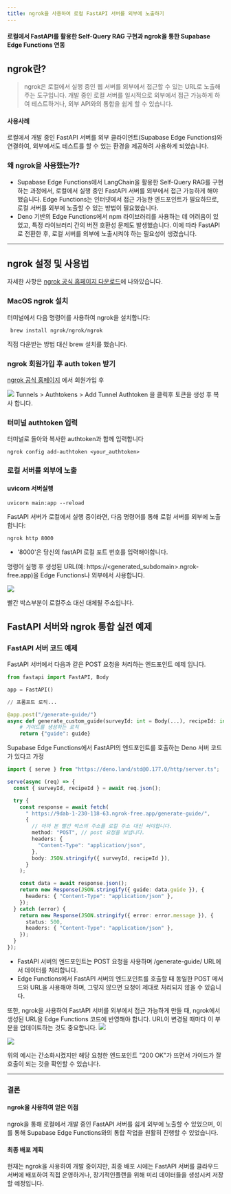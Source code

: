```yaml
---
title: ngrok을 사용하여 로컬 FastAPI 서버를 외부에 노출하기
---
```


#### 로컬에서 FastAPI를 활용한 Self-Query RAG 구현과 ngrok을 통한 Supabase Edge Functions 연동

## ngrok란?

> ngrok은 로컬에서 실행 중인 웹 서버를 외부에서 접근할 수 있는 URL로 노출해주는 도구입니다. 개발 중인 로컬 서버를 일시적으로 외부에서 접근 가능하게 하여 테스트하거나, 외부 API와의 통합을 쉽게 할 수 있습니다.

#### 사용사례

로컬에서 개발 중인 FastAPI 서버를 외부 클라이언트(Supabase Edge Functions)와 연결하여, 외부에서도 테스트를 할 수 있는 환경을 제공하려 사용하게 되었습니다.

### 왜 ngrok을 사용했는가?

- Supabase Edge Functions에서 LangChain을 활용한 Self-Query RAG를 구현하는 과정에서, 로컬에서 실행 중인 FastAPI 서버를 외부에서 접근 가능하게 해야 했습니다. Edge Functions는 인터넷에서 접근 가능한 엔드포인트가 필요하므로, 로컬 서버를 외부에 노출할 수 있는 방법이 필요했습니다.
- Deno 기반의 Edge Functions에서 npm 라이브러리를 사용하는 데 어려움이 있었고, 특정 라이브러리 간의 버전 호환성 문제도 발생했습니다. 이에 따라 FastAPI로 전환한 후, 로컬 서버를 외부에 노출시켜야 하는 필요성이 생겼습니다.

---

## ngrok 설정 및 사용법

자세한 사항은 [ngrok 공식 홈페이지 다운로드](https://ngrok.com/download)에 나와있습니다.

### MacOS ngrok 설치

터미널에서 다음 명령어를 사용하여 ngrok을 설치합니다:

```terminal
 brew install ngrok/ngrok/ngrok
```

직접 다운받는 방법 대신 brew 설치를 했습니다.

### ngrok 회원가입 후 auth token 받기

[ngrok 공식 홈페이지](https://ngrok.com) 에서 회원가입 후

![](https://velog.velcdn.com/images/looa0807/post/11d3a4f8-bbb9-4cfc-8d29-8a8429a24292/image.png)
Tunnels > Authtokens > Add Tunnel Authtoken 을 클릭후 토큰을 생성 후 복사 합니다.

### 터미널 authtoken 입력

터미널로 돌아와 복사한 authtoken과 함께 입력합니다

```terminal
ngrok config add-authtoken <your_authtoken>
```

### 로컬 서버를 외부에 노출

#### uvicorn 서버실행

```terminal
uvicorn main:app --reload
```

FastAPI 서버가 로컬에서 실행 중이라면, 다음 명령어를 통해 로컬 서버를 외부에 노출합니다:

```terminal
ngrok http 8000
```

- '8000'은 당신의 fastAPI 로컬 포트 번호를 입력해야합니다.

명령어 실행 후 생성된 URL(예: https://<generated_subdomain>.ngrok-free.app)을 Edge Functions나 외부에서 사용합니다.

![](https://velog.velcdn.com/images/looa0807/post/0374eb90-e8a5-4768-8459-ddcaa4413849/image.png)

빨간 박스부분이 로컬주소 대신 대체될 주소입니다.

## FastAPI 서버와 ngrok 통합 실전 예제

### FastAPI 서버 코드 예제

FastAPI 서버에서 다음과 같은 POST 요청을 처리하는 엔드포인트 예제 입니다.

```python
from fastapi import FastAPI, Body

app = FastAPI()

// 프롬프트 로직...

@app.post("/generate-guide/")
async def generate_custom_guide(surveyId: int = Body(...), recipeId: int = Body(...)):
    # 가이드를 생성하는 로직
    return {"guide": guide}
```

Supabase Edge Functions에서 FastAPI의 엔드포인트를 호출하는 Deno 서버 코드가 있다고 가정

```typescript
import { serve } from "https://deno.land/std@0.177.0/http/server.ts";

serve(async (req) => {
  const { surveyId, recipeId } = await req.json();

  try {
    const response = await fetch(
      " https://9dab-1-230-118-63.ngrok-free.app/generate-guide/",
      {
        // 아까 본 빨간 박스의 주소를 로컬 주소 대신 써야합니다.
        method: "POST", // post 요청을 보냅니다.
        headers: {
          "Content-Type": "application/json",
        },
        body: JSON.stringify({ surveyId, recipeId }),
      }
    );

    const data = await response.json();
    return new Response(JSON.stringify({ guide: data.guide }), {
      headers: { "Content-Type": "application/json" },
    });
  } catch (error) {
    return new Response(JSON.stringify({ error: error.message }), {
      status: 500,
      headers: { "Content-Type": "application/json" },
    });
  }
});
```

- FastAPI 서버의 엔드포인트는 POST 요청을 사용하며 /generate-guide/ URL에서 데이터를 처리합니다.
- Edge Functions에서 FastAPI 서버의 엔드포인트를 호출할 때 동일한 POST 메서드와 URL을 사용해야 하며, 그렇지 않으면 요청이 제대로 처리되지 않을 수 있습니다.

또한, ngrok을 사용하여 FastAPI 서버를 외부에서 접근 가능하게 만들 때, ngrok에서 생성된 URL을 Edge Functions 코드에 반영해야 합니다. URL이 변경될 때마다 이 부분을 업데이트하는 것도 중요합니다.
![](https://velog.velcdn.com/images/looa0807/post/7ca095bb-dc33-4441-91ac-ce66b1e6b0e7/image.png)

![](https://velog.velcdn.com/images/looa0807/post/e84c01cf-2625-4752-b5c0-c956fdebe25a/image.png)

위의 예시는 간소화시켰지만 해당 요청한 엔드포인트 "200 OK"가 뜨면서 가이드가 잘 호출이 되는 것을 확인할 수 있습니다.

---

### 결론

#### ngrok을 사용하여 얻은 이점

ngrok을 통해 로컬에서 개발 중인 FastAPI 서버를 쉽게 외부에 노출할 수 있었으며, 이를 통해 Supabase Edge Functions와의 통합 작업을 원활히 진행할 수 있었습니다.

#### 최종 배포 계획

현재는 ngrok을 사용하여 개발 중이지만, 최종 배포 시에는 FastAPI 서버를 클라우드 서버에 배포하여 직접 운영하거나, 장기적인플랜을 위해 미리 데이터들을 생성시켜 저장할 예정입니다.

